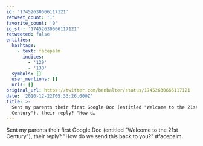 ```yaml
---
id: '17452630666117121'
retweet_count: '1'
favorite_count: '0'
id_str: '17452630666117121'
retweeted: false
entities:
  hashtags:
    - text: facepalm
      indices:
        - '129'
        - '138'
  symbols: []
  user_mentions: []
  urls: []
original_url: https://twitter.com/benbalter/status/17452630666117121
date: '2010-12-22T05:33:26.000Z'
title: >-
  Sent my parents their first Google Doc (entitled "Welcome to the 21st
  Century"), their reply? "How d…
---
```


Sent my parents their first Google Doc (entitled "Welcome to the 21st Century"), their reply? "How do we send this back to you?" #facepalm.